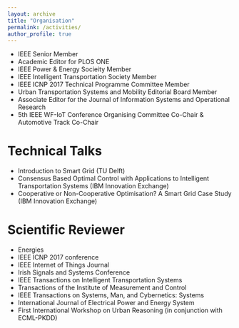 ```yaml
---
layout: archive
title: "Organisation"
permalink: /activities/
author_profile: true
---
```


* IEEE Senior Member
* Academic Editor for PLOS ONE
* IEEE Power & Energy Socieity Member
* IEEE Intelligent Transportation Society Member
* IEEE ICNP 2017 Technical Programme Committee Member 
* Urban Transportation Systems and Mobility Editorial Board Member
* Associate Editor for the Journal of Information Systems and Operational Research 
* 5th IEEE WF-IoT Conference Organising Committee Co-Chair & Automotive Track Co-Chair

Technical Talks
======

*  Introduction to Smart Grid (TU Delft)
*  Consensus Based Optimal Control with Applications to Intelligent Transportation Systems (IBM Innovation Exchange)
*  Cooperative or Non-Cooperative Optimisation? A Smart Grid Case Study (IBM Innovation Exchange)


Scientific Reviewer
======

* Energies 
* IEEE ICNP 2017 conference
* IEEE Internet of Things Journal
* Irish Signals and Systems Conference 
* IEEE Transactions on Intelligent Transportation Systems
* Transactions of the Institute of Measurement and Control
* IEEE Transactions on Systems, Man, and Cybernetics: Systems
* International Journal of Electrical Power and Energy System
* First International Workshop on Urban Reasoning (in conjunction with ECML-PKDD)


